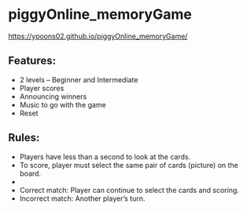 # piggyOnline_memoryGame
https://ypoons02.github.io/piggyOnline_memoryGame/

<h2>Features:</h2> 
<ul>
<li>2 levels – Beginner and Intermediate </li>
<li>Player scores</li>
<li>Announcing winners</li>
<li>Music to go with the game </li>
<li>Reset</li>
</ul>

<h2>Rules:</h2> 
<ul>
<li>Players have less than a second to look at the cards.</li>
<li>To score, player must select the same pair of cards (picture) on the board.<li> 
<li>Correct match: Player can continue to select the cards and scoring.</li>
<li>Incorrect match: Another player’s turn. </li>
</li>
</ul>
